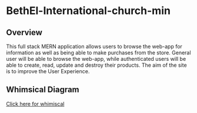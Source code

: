 # BethEl-International-church-min
## Overview

This full stack MERN application allows users to browse the web-app for information as well as being able to make purchases from the store.
General user will be able to browse the web-app, while authenticated users will be able to create, read, update and destroy their products. The aim of the site is to improve the User Experience.

## Whimsical Diagram

[Click here for whimiscal](https://whimsical.com/bethel-church-ministry-LvNnRwWKiXBiZzBgX6JbCY)

